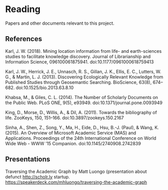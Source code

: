 # Reading

Papers and other documents relevant to this project.

## References

Karl, J. W. (2018). Mining location information from life- and earth-sciences studies to facilitate knowledge discovery. Journal of Librarianship and Information Science, 096100061875941. doi:10.1177/0961000618759413

Karl, J. W., Herrick, J. E., Unnasch, R. S., Gillan, J. K., Ellis, E. C., Lutters, W. G., & Martin, L. J. (2013). Discovering Ecologically Relevant Knowledge from Published Studies through Geosemantic Searching. BioScience, 63(8), 674–682. doi:10.1525/bio.2013.63.8.10

Khabsa, M., & Giles, C. L. (2014). The Number of Scholarly Documents on the Public Web. PLoS ONE, 9(5), e93949. doi:10.1371/journal.pone.0093949

King, D., Morse, D., Willis, A., & Dil, A. (2011). Towards the bibliography of life. ZooKeys, 150, 151–166. doi:10.3897/zookeys.150.2167

Sinha, A., Shen, Z., Song, Y., Ma, H., Eide, D., Hsu, B.-J. (Paul), & Wang, K. (2015). An Overview of Microsoft Academic Service (MAS) and Applications. Proceedings of the 24th International Conference on World Wide Web - WWW  ’15 Companion. doi:10.1145/2740908.2742839

## Presentations

Traversing the Academic Graph by Matt Luongo (presentation about defunct http://scholr.ly startup. https://speakerdeck.com/mhluongo/traversing-the-academic-graph
